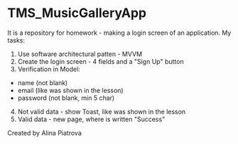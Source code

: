 # TMS_MusicGalleryApp
It is a repository for homework - making a login screen of an application. My tasks:

1. Use software architectural patten - MVVM
2. Create the login screen - 4 fields and a "Sign Up" button
3. Verification in Model:
- name (not blank)
- email (like was shown in the lesson)
- password (not blank, min 5 char)
4. Not valid data - show Toast, like was shown in the lesson
5. Valid data - new page, where is written "Success"

Created by Alina Piatrova
